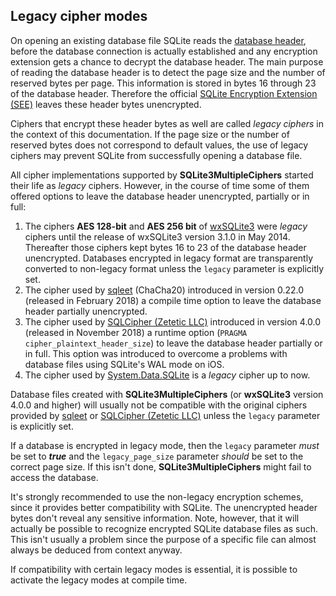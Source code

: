 ## <a name="legacy" /> Legacy cipher modes

On opening an existing database file SQLite reads the [database header](https://www.sqlite.org/fileformat.html#the_database_header), before the database connection is actually established and any encryption extension gets a chance to decrypt the database header. The main purpose of reading the database header is to detect the page size and the number of reserved bytes per page. This information is stored in bytes 16 through 23 of the database header. Therefore the official [SQLite Encryption Extension (SEE)](https://www.sqlite.org/see) leaves these header bytes unencrypted. 

Ciphers that encrypt these header bytes as well are called _legacy ciphers_ in the context of this documentation. If the page size or the number of reserved bytes does not correspond to default values, the use of legacy ciphers may prevent SQLite from successfully opening a database file.

All cipher implementations supported by **SQLite3MultipleCiphers** started their life as _legacy_ ciphers. However, in the course of time some of them offered options to leave the database header unencrypted, partially or in full:

1. The ciphers **AES 128-bit** and **AES 256 bit** of [wxSQLite3](https://github.com/utelle/wxsqlite3) were _legacy_ ciphers until the release of wxSQLite3 version 3.1.0 in May 2014. Thereafter those ciphers kept bytes 16 to 23 of the database header unencrypted. Databases encrypted in legacy format are transparently converted to non-legacy format unless the `legacy` parameter is explicitly set.
2. The cipher used by [sqleet](https://github.com/resilar/sqleet) (ChaCha20) introduced in version 0.22.0 (released in February 2018) a compile time option to leave the database header partially unencrypted.
3. The cipher used by [SQLCipher (Zetetic LLC)](https://www.zetetic.net/sqlcipher) introduced in version 4.0.0 (released in November 2018) a runtime option (`PRAGMA cipher_plaintext_header_size`) to leave the database header partially or in full. This option was introduced to overcome a problems with database files using SQLite's WAL mode on iOS.
4. The cipher used by [System.Data.SQLite](https://system.data.sqlite.org) is a _legacy_ cipher up to now.

Database files created with **SQLite3MultipleCiphers** (or **wxSQLite3** version 4.0.0 and higher) will usually not be compatible with the original ciphers provided by [sqleet](https://github.com/resilar/sqleet) or [SQLCipher (Zetetic LLC)](https://www.zetetic.net/sqlcipher) unless the `legacy` parameter is explicitly set.

If a database is encrypted in legacy mode, then the `legacy` parameter *must* be set to **_true_** and the `legacy_page_size` parameter *should* be set to the correct page size. If this isn't done, **SQLite3MultipleCiphers** might fail to access the database.

It's strongly recommended to use the non-legacy encryption schemes, since it provides better compatibility with SQLite. The unencrypted header bytes don't reveal any sensitive information. Note, however, that it will actually be possible to recognize encrypted SQLite database files as such. This isn't usually a problem since the purpose of a specific file can almost always be deduced from context anyway.

If compatibility with certain legacy modes is essential, it is possible to activate the legacy modes at compile time.
